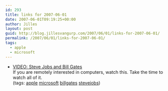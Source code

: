 ```yaml
---
id: 293
title: links for 2007-06-01
date: 2007-06-01T09:19:25+00:00
author: Jilles
layout: post
guid: http://blog.jillesvangurp.com/2007/06/01/links-for-2007-06-01/
permalink: /2007/06/01/links-for-2007-06-01/
tags:
  - apple
  - microsoft
---
```

<ul class="delicious">
	<li>
		<div class="delicious-link"><a href="http://d5.allthingsd.com/20070530/video-steve-jobs-and-bill-gates-prologue/">VIDEO: Steve Jobs and Bill Gates</a></div>
		<div class="delicious-extended">If you are remotely interested in computers, watch this. Take the time to watch all of it.</div>
		<div class="delicious-tags">(tags: <a href="http://del.icio.us/jillesvangurp/apple">apple</a> <a href="http://del.icio.us/jillesvangurp/microsoft">microsoft</a> <a href="http://del.icio.us/jillesvangurp/billgates">billgates</a> <a href="http://del.icio.us/jillesvangurp/stevejobs">stevejobs</a>)</div>
	</li>
</ul>
